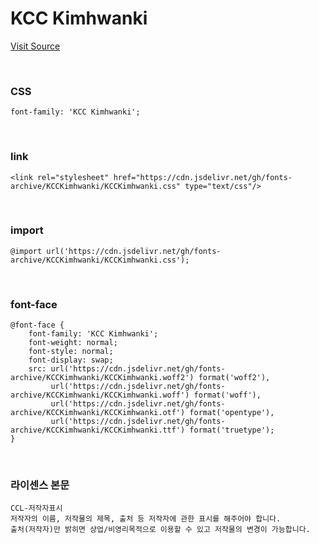 # KCC Kimhwanki

[Visit Source](https://gongu.copyright.or.kr/gongu/wrt/wrt/view.do?wrtSn=13300207&menuNo=200023)

&nbsp;

### CSS

```
font-family: 'KCC Kimhwanki';
```

&nbsp;

### link

```
<link rel="stylesheet" href="https://cdn.jsdelivr.net/gh/fonts-archive/KCCKimhwanki/KCCKimhwanki.css" type="text/css"/>
```

&nbsp;

### import

```
@import url('https://cdn.jsdelivr.net/gh/fonts-archive/KCCKimhwanki/KCCKimhwanki.css');
```

&nbsp;

### font-face

```
@font-face {
    font-family: 'KCC Kimhwanki';
    font-weight: normal;
    font-style: normal;
    font-display: swap;
    src: url('https://cdn.jsdelivr.net/gh/fonts-archive/KCCKimhwanki/KCCKimhwanki.woff2') format('woff2'),
         url('https://cdn.jsdelivr.net/gh/fonts-archive/KCCKimhwanki/KCCKimhwanki.woff') format('woff'),
         url('https://cdn.jsdelivr.net/gh/fonts-archive/KCCKimhwanki/KCCKimhwanki.otf') format('opentype'),
         url('https://cdn.jsdelivr.net/gh/fonts-archive/KCCKimhwanki/KCCKimhwanki.ttf') format('truetype');
}
```

&nbsp;

### 라이센스 본문

```
CCL-저작자표시 
저작자의 이름, 저작물의 제목, 출처 등 저작자에 관한 표시를 해주어야 합니다. 
출처(저작자)만 밝히면 상업/비영리목적으로 이용할 수 있고 저작물의 변경이 가능합니다.
```
